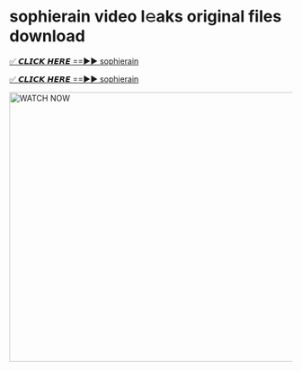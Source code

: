 # sophierain video l𝚎aks original files download

<p><a href="https://mediafirer.com/sophierain&ref=titik" rel="nofollow">✅ 𝘾𝙇𝙄𝘾𝙆 𝙃𝙀𝙍𝙀 ==►► sophierain</a></p>

<p><a href="https://mediafirer.com/sophierain&ref=titik" rel="nofollow">✅ 𝘾𝙇𝙄𝘾𝙆 𝙃𝙀𝙍𝙀 ==►► sophierain</a></p>

<p><a rel="nofollow" title="WATCH NOW" href="https://mediafirer.com/sophierain&ref=titik"><img border="sophierain" height="480" width="854" title="WATCH NOW" alt="WATCH NOW" src="https://i.imgur.com/WiGg2rx.gif"></a></p>